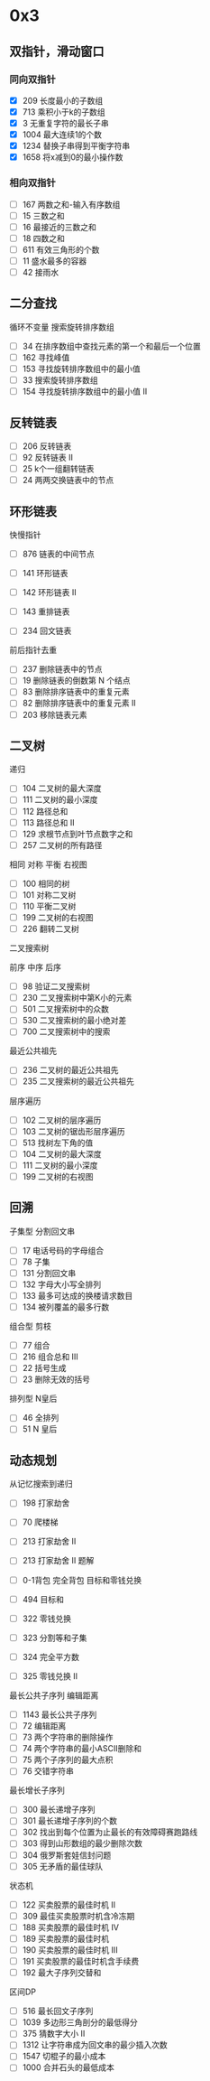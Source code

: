 # 0x3

## 双指针，滑动窗口

### 同向双指针

- [x] 209 长度最小的子数组
- [x] 713 乘积小于k的子数组
- [x] 3 无重复字符的最长子串
- [x] 1004 最大连续1的个数
- [x] 1234 替换子串得到平衡字符串
- [x] 1658 将x减到0的最小操作数

### 相向双指针

- [ ] 167 两数之和-输入有序数组
- [ ] 15 三数之和
- [ ] 16 最接近的三数之和
- [ ] 18 四数之和
- [ ] 611 有效三角形的个数
- [ ] 11 盛水最多的容器
- [ ] 42 接雨水

## 二分查找

循环不变量
搜索旋转排序数组

- [ ] 34 在排序数组中查找元素的第一个和最后一个位置
- [ ] 162 寻找峰值
- [ ] 153 寻找旋转排序数组中的最小值
- [ ] 33 搜索旋转排序数组
- [ ] 154 寻找旋转排序数组中的最小值 II

## 反转链表

- [ ] 206 反转链表
- [ ] 92 反转链表 II
- [ ] 25 k个一组翻转链表
- [ ] 24 两两交换链表中的节点
  
## 环形链表

快慢指针

- [ ]  876 链表的中间节点

- [ ] 141 环形链表
- [ ] 142 环形链表 II
- [ ] 143 重排链表
- [ ] 234 回文链表

前后指针去重

- [ ] 237 删除链表中的节点
- [ ] 19 删除链表的倒数第 N 个结点
- [ ] 83 删除排序链表中的重复元素
- [ ] 82 删除排序链表中的重复元素 II
- [ ] 203 移除链表元素

## 二叉树

递归

- [ ] 104 二叉树的最大深度
- [ ] 111 二叉树的最小深度
- [ ] 112 路径总和
- [ ] 113 路径总和 II
- [ ] 129 求根节点到叶节点数字之和
- [ ] 257 二叉树的所有路径

相同 对称 平衡 右视图

- [ ] 100 相同的树
- [ ] 101 对称二叉树
- [ ] 110 平衡二叉树
- [ ] 199 二叉树的右视图
- [ ] 226 翻转二叉树

二叉搜索树

前序 中序 后序

- [ ] 98 验证二叉搜索树
- [ ] 230 二叉搜索树中第K小的元素
- [ ] 501 二叉搜索树中的众数
- [ ] 530 二叉搜索树的最小绝对差
- [ ] 700 二叉搜索树中的搜索

最近公共祖先

- [ ] 236 二叉树的最近公共祖先
- [ ] 235 二叉搜索树的最近公共祖先

层序遍历

- [ ] 102 二叉树的层序遍历
- [ ] 103 二叉树的锯齿形层序遍历
- [ ] 513 找树左下角的值
- [ ] 104 二叉树的最大深度
- [ ] 111 二叉树的最小深度
- [ ] 199 二叉树的右视图

## 回溯

子集型 分割回文串

- [ ] 17 电话号码的字母组合
- [ ] 78 子集
- [ ] 131 分割回文串
- [ ] 132 字母大小写全排列
- [ ] 133 最多可达成的换楼请求数目
- [ ] 134 被列覆盖的最多行数

组合型 剪枝

- [ ] 77 组合
- [ ] 216 组合总和 III
- [ ] 22 括号生成
- [ ] 23 删除无效的括号

排列型 N皇后

- [ ] 46 全排列
- [ ] 51 N 皇后

## 动态规划

从记忆搜索到递归

- [ ] 198 打家劫舍
- [ ] 70 爬楼梯
- [ ] 213 打家劫舍 II
- [ ] 213 打家劫舍 II 题解

- [ ] 0-1背包 完全背包 目标和零钱兑换
- [ ] 494 目标和
- [ ] 322 零钱兑换
- [ ] 323 分割等和子集
- [ ] 324 完全平方数
- [ ] 325 零钱兑换 II

最长公共子序列 编辑距离

- [ ] 1143 最长公共子序列
- [ ] 72 编辑距离
- [ ] 73 两个字符串的删除操作
- [ ] 74 两个字符串的最小ASCII删除和
- [ ] 75 两个子序列的最大点积
- [ ] 76 交错字符串

最长增长子序列

- [ ] 300 最长递增子序列
- [ ] 301 最长递增子序列的个数
- [ ] 302  找出到每个位置为止最长的有效障碍赛跑路线
- [ ] 303  得到山形数组的最少删除次数
- [ ] 304 俄罗斯套娃信封问题
- [ ] 305  无矛盾的最佳球队

状态机

- [ ] 122 买卖股票的最佳时机 II
- [ ] 309 最佳买卖股票时机含冷冻期
- [ ] 188 买卖股票的最佳时机 IV
- [ ] 189 买卖股票的最佳时机
- [ ] 190 买卖股票的最佳时机 III
- [ ] 191 买卖股票的最佳时机含手续费
- [ ] 192  最大子序列交替和

区间DP

- [ ] 516 最长回文子序列
- [ ] 1039 多边形三角剖分的最低得分
- [ ] 375 猜数字大小 II
- [ ] 1312 让字符串成为回文串的最少插入次数
- [ ] 1547 切棍子的最小成本
- [ ] 1000 合并石头的最低成本
